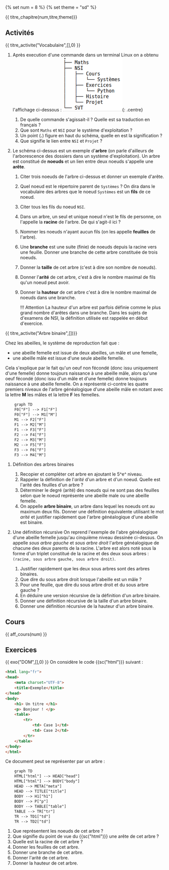 
{% set num = 8 %}
{% set theme = "sd" %}

{{ titre_chapitre(num,titre,theme)}}
 
## Activités 

{{ titre_activite("Vocabulaire",[],0) }}

1. Après execution d'une commande dans un terminal Linux on a obtenu l'affichage ci-dessous :
![arborescence de repertoires](./images/C8/arborescence.png){: .centre}

    1. De quelle commande s'agissait-il ? Quelle est sa traduction en français ?
    2. Que sont `Maths` et `NSI` pour le système d'exploitation ?
    3. Un point (**.**) figure en haut du schéma, quelle en est la signification ?
    4. Que signifie le lien entre `NSI` et `Projet` ?

2. Le schéma ci-dessus est un exemple d'**arbre** (on parle d'ailleurs de l'arborescence des dossiers dans un système d'exploitation). Un arbre est constitué de **noeuds** et un lien entre deux noeuds s'appelle une **arête**.

    1. Citer trois noeuds de l'arbre ci-dessus et donner un exemple d'arête.
    2. Quel noeud est le répertoire parent de `Systèmes`  ? On dira dans le vocabulaire des arbres que le noeud `Systèmes` est un **fils** de ce noeud.
    3. Citer tous les fils du noeud `NSI`.
    4. Dans un arbre, un seul et unique noeud n'est le fils de personne, on l'appelle la **racine** de l'arbre. De qui s'agit-il ici ?
    5. Nommer les noeuds n'ayant aucun fils (on les appelle **feuilles** de l'arbre).
    6. Une **branche** est une suite (finie) de noeuds depuis la racine vers une feuille. Donner une branche de cette arbre constituée de trois noeuds.
    7. Donner la **taille** de cet arbre (c'est à dire son nombre de noeuds).
    8. Donner l'**arité** de cet arbre, c'est à dire le nombre maximal de fils qu'un noeud peut avoir.
    9. Donner la **hauteur** de cet arbre c'est à dire le nombre maximal de noeuds dans une branche.

        !!! Attention
                La hauteur d'un arbre est parfois définie comme le plus grand nombre d'arêtes dans une branche. Dans les sujets de d'examens de NSI, la définition utilisée est rappelée en début d'exercice.

{{ titre_activite("Arbre binaire",[])}}

Chez les abeilles, le système de reproduction fait que :

* une abeille femelle est issue de deux abeilles, un mâle et une femelle,
* une abeille mâle est issue d'une seule abeille femelle.


Cela s'explique par le fait qu'un oeuf non fécondé (donc issu uniquement d'une femelle) donne toujours naissance à une abeille mâle, alors qu'une oeuf fécondé (donc issu d'un mâle et d'une femelle) donne toujours naissance à une abeille femelle. On a représenté ci-contre les quatre premiers niveaux de l'arbre généalogique d'une abeille mâle en notant avec la lettre **M** les mâles et la lettre **F** les femelles.

```mermaid
    graph TD
    F0["F"] --> F1["F"]
    F0["F"] --> M1["M"]
    M1 --> F2["F"]
    F1 --> M2["M"]
    F1 --> F3["F"]
    F2 --> F4["F"]
    F2 --> M3["M"]
    M2 --> F5["F"]
    F3 --> F6["F"]
    F3 --> M4["M"]
```

1. Définition des arbres binaires  

    1. Recopier et compléter cet arbre en ajoutant le 5^e^ niveau.
    2. Rappeler la définition de l'*arité* d'un arbre et d'un noeud. Quelle est l'arité des feuilles d'un arbre ?
    3. Déterminer le degré (arité) des noeuds qui ne sont pas des feuilles selon que le noeud représente une abeille male ou une abeille femelle.
    4. On appelle **arbre binaire**, un arbre dans lequel les noeuds ont au maximum deux fils. Donner une définition équivalente utilisant le mot *arité* et justifier rapidement que l'arbre généalogique d'une abeille est binaire.

2. Une définition récursive
On reprend l'exemple de l'abre généalogique d'une abeille femelle jusqu'au cinquième niveau dessinée ci-dessus. On appelle *sous arbre gauche* et *sous arbre droit* l'arbre généalogique de chacune des deux parents de la racine. L'arbre est alors noté sous la forme d'un triplet constitué de la racine et des deux sous arbres : `(racine, sous arbre gauche, sous arbre droit)`. 

    1. Justifier rapidement que les deux sous arbres sont des arbres binaires.
    2. Que dire du sous arbre droit lorsque l'abeille est un mâle ?
    3. Pour une feuille, que dire du sous arbre droit et du sous arbre gauche ?
    4. En déduire une version récursive de la définition d'un arbre binaire.
    5. Donner une définition récursive de la taille d'un arbre binaire.
    6. Donner une définition récursive de la hauteur d'un arbre binaire.


## Cours

{{ aff_cours(num) }}


## Exercices

{{ exo("DOM",[],0) }}
On considère le code  {{sc("html")}} suivant :
```html
<html lang="fr">
<head>
    <meta charset="UTF-8">
    <title>Exemple</title>
</head>
<body>
    <h1> Un titre </h1>
    <p> Bonjour ! </p>
    <table>
        <tr>
            <td> Case 1</td>
            <td> Case 2</td>
        </tr>
    </table>
</body>
</html>
```
Ce document peut se représenter par un arbre :
```mermaid
    graph TD
    HTML["html"] --> HEAD["head"]
    HTML["html"] --> BODY["body"]
    HEAD --> META["meta"]
    HEAD --> TITLE["title"]
    BODY --> H1["h1"]
    BODY --> P["p"]
    BODY --> TABLE["table"] 
    TABLE --> TR["tr"]
    TR --> TD1["td"]
    TR --> TD2["td"]
```

1. Que représentent les noeuds de cet arbre ?
2. Que signifie du point de vue du {{sc("html")}} une arête de cet arbre ?
3. Quelle est la racine de cet arbre ?
4. Donner les feuilles de cet arbre.
5. Donner une branche de cet arbre.
6. Donner l'arité de cet arbre.
7. Donner la hauteur de cet arbre.

